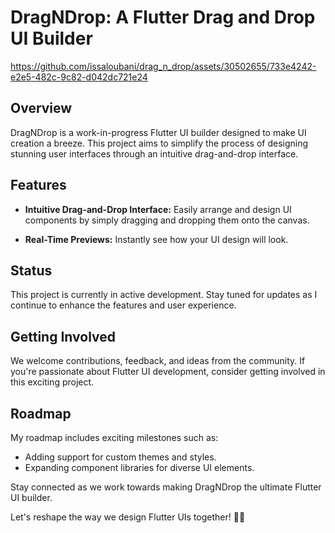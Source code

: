 # DragNDrop: A Flutter Drag and Drop UI Builder


https://github.com/issaloubani/drag_n_drop/assets/30502655/733e4242-e2e5-482c-9c82-d042dc721e24


## Overview

DragNDrop is a work-in-progress Flutter UI builder designed to make UI creation a breeze. This project aims to simplify the process of designing stunning user interfaces through an intuitive drag-and-drop interface.

## Features

- **Intuitive Drag-and-Drop Interface:** Easily arrange and design UI components by simply dragging and dropping them onto the canvas.

- **Real-Time Previews:** Instantly see how your UI design will look.

## Status

This project is currently in active development. Stay tuned for updates as I continue to enhance the features and user experience.

## Getting Involved

We welcome contributions, feedback, and ideas from the community. If you're passionate about Flutter UI development, consider getting involved in this exciting project.

## Roadmap

My roadmap includes exciting milestones such as:

- Adding support for custom themes and styles.
- Expanding component libraries for diverse UI elements.

Stay connected as we work towards making DragNDrop the ultimate Flutter UI builder.

Let's reshape the way we design Flutter UIs together! 🚀🎨

